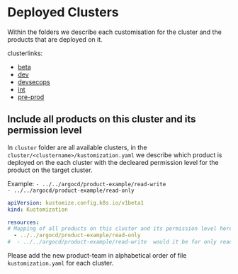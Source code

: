 # Deployed Clusters

Within the folders we describe each customisation for the cluster and the products that are deployed on it.

clusterlinks:
- [beta](/cluster/beta)
- [dev](/cluster/dev)
- [devsecops](/cluster/devsecops-testing/)
- [int](/cluster/int)
- [pre-prod](/cluster/pre-prod)

## Include all products on this cluster and its permission level 

In `cluster` folder are all available clusters, in the `cluster/<clustername>/kustomization.yaml` we describe which product is deployed on the each cluster with the decleared permission level for the product on the target cluster.

Example:
`- ../../argocd/product-example/read-write`  
`- ../../argocd/product-example/read-only`

```yaml
apiVersion: kustomize.config.k8s.io/v1beta1
kind: Kustomization

resources:
# Mapping of all products on this cluster and its permission level here in example for read-only permissions
  - ../../argocd/product-example/read-only
#  - ../../argocd/product-example/read-write  would it be for only read-write permissions
```

Please add the new product-team in alphabetical order of file `kustomization.yaml` for each cluster.


